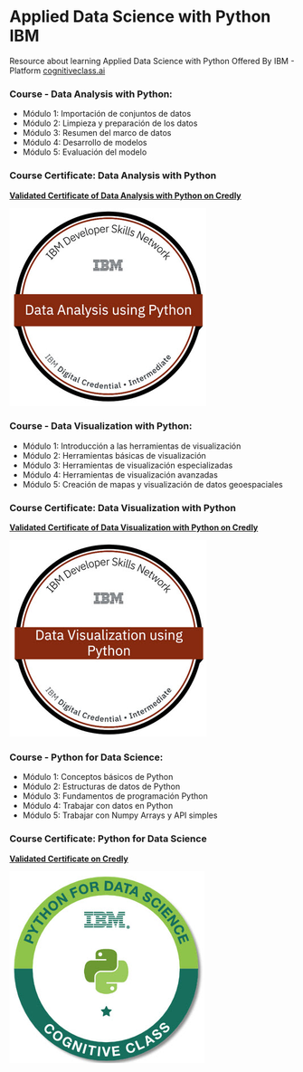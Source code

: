 # Applied Data Science with Python IBM
Resource about learning Applied Data Science with Python Offered By IBM - Platform [cognitiveclass.ai](https://cognitiveclass.ai/learn/data-science-with-python)
### Course - Data Analysis with Python:
- Módulo 1: Importación de conjuntos de datos
- Módulo 2: Limpieza y preparación de los datos
- Módulo 3: Resumen del marco de datos
- Módulo 4: Desarrollo de modelos
- Módulo 5: Evaluación del modelo
### Course Certificate: Data Analysis with Python
**[Validated Certificate of Data Analysis with Python on Credly](https://www.credly.com/badges/719a1d30-977e-40e6-a4bb-dedbe642d5a5)**

![Validated Certificate of Data Analysis with Python on Credly](Data%20Analysis%20with%20Python/Certificate-Data-Analysis-with-Python.jpg)
### Course - Data Visualization with Python:
- Módulo 1: Introducción a las herramientas de visualización
- Módulo 2: Herramientas básicas de visualización
- Módulo 3: Herramientas de visualización especializadas
- Módulo 4: Herramientas de visualización avanzadas
- Módulo 5: Creación de mapas y visualización de datos geoespaciales
### Course Certificate: Data Visualization with Python
**[Validated Certificate of Data Visualization with Python on Credly](https://www.credly.com/badges/8fffda63-7886-41fa-946c-49f4f7ea5955)**

![Validated Certificate of Data Visualization with Python on Credly](Data%20Visualization%20with%20Python/Certificate-Data-Visualization-with-Python.jpg)
### Course - Python for Data Science:
- Módulo 1: Conceptos básicos de Python
- Módulo 2: Estructuras de datos de Python
- Módulo 3: Fundamentos de programación Python
- Módulo 4: Trabajar con datos en Python
- Módulo 5: Trabajar con Numpy Arrays y API simples
### Course Certificate: Python for Data Science
**[Validated Certificate on Credly](https://www.credly.com/badges/20e47003-2d03-4282-a056-41f54bf8dd17)**

![Validated Certificate of Python for Data Science on Credly](Python%20for%20Data%20Science/Certificate-Python-for-Data-Science.jpg)